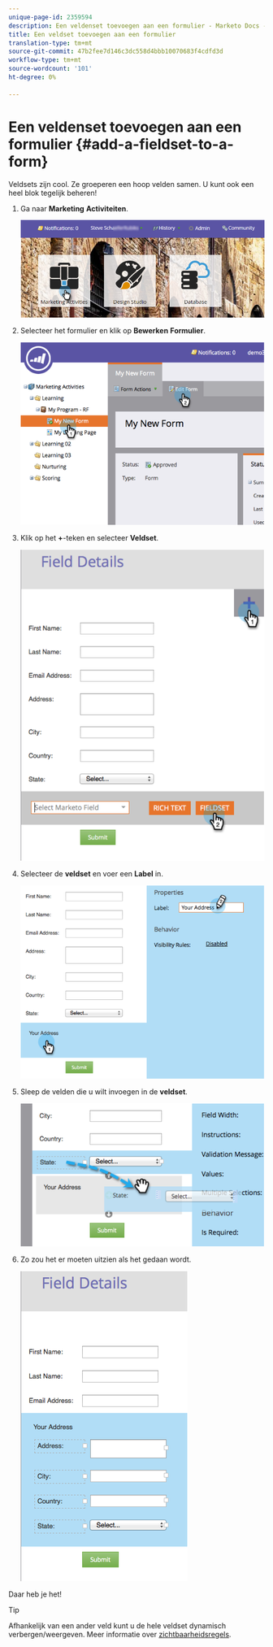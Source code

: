 ```yaml
---
unique-page-id: 2359594
description: Een veldenset toevoegen aan een formulier - Marketo Docs - Productdocumentatie
title: Een veldset toevoegen aan een formulier
translation-type: tm+mt
source-git-commit: 47b2fee7d146c3dc558d4bbb10070683f4cdfd3d
workflow-type: tm+mt
source-wordcount: '101'
ht-degree: 0%

---
```



# Een veldenset toevoegen aan een formulier {#add-a-fieldset-to-a-form}

Veldsets zijn cool. Ze groeperen een hoop velden samen. U kunt ook een heel blok tegelijk beheren!

1. Ga naar **Marketing** **Activiteiten**.

   ![](assets/login-marketing-activities-1.png)

1. Selecteer het formulier en klik op **Bewerken** **Formulier**.

   ![](assets/image2014-9-15-15-3a1-3a22.png)

1. Klik op het **+**-teken en selecteer **Veldset**.

   ![](assets/image2014-9-15-15-3a1-3a43.png)

1. Selecteer de **veldset** en voer een **Label** in.

   ![](assets/image2014-9-15-15-3a2-3a0.png)

1. Sleep de velden die u wilt invoegen in de **veldset**.

   ![](assets/image2014-9-15-15-3a2-3a13.png)

1. Zo zou het er moeten uitzien als het gedaan wordt.

   ![](assets/image2014-9-15-15-3a2-3a31.png)

Daar heb je het!

>[!TIP]
>
>Afhankelijk van een ander veld kunt u de hele veldset dynamisch verbergen/weergeven. Meer informatie over [zichtbaarheidsregels](dynamically-toggle-visibility-of-a-form-field.md).

